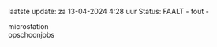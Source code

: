 laatste update: 
za 13-04-2024  4:28   uur 
Status: FAALT - fout - 
<div class="service R">microstation</div><div class="service R">opschoonjobs</div>